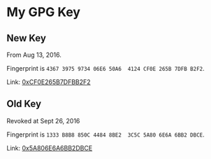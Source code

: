 # My GPG Key

## New Key

From Aug 13, 2016.

Fingerprint is `4367 3975 9734 06E6 50A6  4124 CF0E 265B 7DFB B2F2`.

Link: [0xCF0E265B7DFBB2F2](https://pgp.ustc.edu.cn/pks/lookup?op=vindex&search=0xCF0E265B7DFBB2F2)

## Old Key

Revoked at Sept 26, 2016

Fingerprint is `1333 B8B8 850C 4484 8BE2  3C5C 5A80 6E6A 6BB2 DBCE`.

Link: [0x5A806E6A6BB2DBCE](https://pgp.ustc.edu.cn/pks/lookup?op=vindex&search=0x5A806E6A6BB2DBCE)
